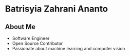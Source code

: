 # Batrisyia Zahrani Ananto

## About Me
- Software Engineer
- Open Source Contributor
- Passionate about machine learning and computer vision
